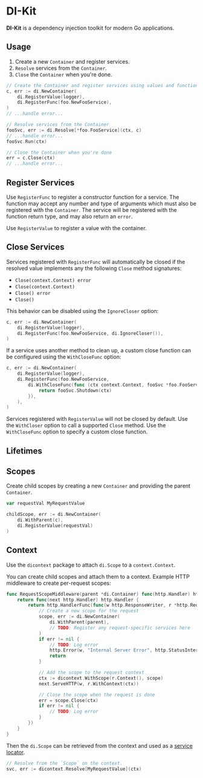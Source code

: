DI-Kit
======

**DI-Kit** is a dependency injection toolkit for modern Go applications.

## Usage

1. Create a new `Container` and register services.
2. `Resolve` services from the `Container`.
3. `Close` the `Container` when you're done.

```go
// Create the Container and register services using values and functions
c, err := di.NewContainer(
    di.RegisterValue(logger),
    di.RegisterFunc(foo.NewFooService),
)
// ...handle error...

// Resolve services from the Container
fooSvc, err := di.Resolve[*foo.FooService](ctx, c)
// ...handle error...
fooSvc.Run(ctx)

// Close the Container when you're done
err = c.Close(ctx)
// ...handle error...
```

## Register Services

Use `RegisterFunc` to register a constructor function for a service. The function may accept any number and type of arguments which must also be registered with the `Container`. The service will be registered with the function return type, and may also return an `error`.

Use `RegisterValue` to register a value with the container.

## Close Services

Services registered with `RegisterFunc` will automatically be closed if the resolved value implements any the following `Close` method signatures:

- `Close(context.Context) error`
- `Close(context.Context)`
- `Close() error`
- `Close()`

This behavior can be disabled using the `IgnoreCloser` option:

```go
c, err := di.NewContainer(
    di.RegisterValue(logger),
    di.RegisterFunc(foo.NewFooService, di.IgnoreCloser()),
)
```

If a service uses another method to clean up, a custom close function can be configured using the `WithCloseFunc` option:

``` go
c, err := di.NewContainer(
    di.RegisterValue(logger),
    di.RegisterFunc(foo.NewFooService,
        di.WithCloseFunc(func (ctx context.Context, fooSvc *foo.FooService) error {
            return fooSvc.Shutdown(ctx)
        }),
    ),
)
```

Services registered with `RegisterValue` will not be closed by default. Use the `WithCloser` option to call a supported `Close` method. Use the `WithCloseFunc` option to specify a custom close function. 

## Lifetimes



## Scopes

Create child scopes by creating a new `Container` and providing the parent `Container`.

```go
var requestVal MyRequestValue

childScope, err := di.NewContainer(
    di.WithParent(c),
    di.RegisterValue(requestVal)
)
```

## Context

Use the `dicontext` package to attach `di.Scope` to a `context.Context`.

You can create child scopes and attach them to a context. Example HTTP middleware to create per-request scopes:

```go
func RequestScopeMiddleware(parent *di.Container) func(http.Handler) http.Handler {
	return func(next http.Handler) http.Handler {
		return http.HandlerFunc(func(w http.ResponseWriter, r *http.Request) {
			// Create a new scope for the request
			scope, err := di.NewContainer(
				di.WithParent(parent),
				// TODO: Register any request-specific services here
			)
			if err != nil {
				// TODO: Log error
				http.Error(w, "Internal Server Error", http.StatusInternalServerError)
				return
			}

			// Add the scope to the request context
			ctx := dicontext.WithScope(r.Context(), scope)
			next.ServeHTTP(w, r.WithContext(ctx))

			// Close the scope when the request is done
			err = scope.Close(ctx)
			if err != nil {
				// TODO: Log error
			}
		})
	}
}
```

Then the `di.Scope` can be retrieved from the context and used as a [service locator](https://en.wikipedia.org/wiki/Service_locator_pattern).

```go
// Resolve from the `Scope` on the context.
svc, err := dicontext.Resolve[MyRequestValue](ctx)
```


